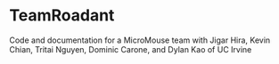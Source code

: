 # TeamRoadant
Code and documentation for a MicroMouse team with Jigar Hira, Kevin Chian, Tritai Nguyen, Dominic Carone, and Dylan Kao of UC Irvine
